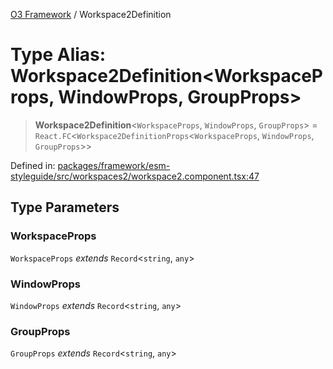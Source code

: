 [O3 Framework](../API.md) / Workspace2Definition

# Type Alias: Workspace2Definition\<WorkspaceProps, WindowProps, GroupProps\>

> **Workspace2Definition**\<`WorkspaceProps`, `WindowProps`, `GroupProps`\> = `React.FC`\<`Workspace2DefinitionProps`\<`WorkspaceProps`, `WindowProps`, `GroupProps`\>\>

Defined in: [packages/framework/esm-styleguide/src/workspaces2/workspace2.component.tsx:47](https://github.com/openmrs/openmrs-esm-core/blob/main/packages/framework/esm-styleguide/src/workspaces2/workspace2.component.tsx#L47)

## Type Parameters

### WorkspaceProps

`WorkspaceProps` *extends* `Record`\<`string`, `any`\>

### WindowProps

`WindowProps` *extends* `Record`\<`string`, `any`\>

### GroupProps

`GroupProps` *extends* `Record`\<`string`, `any`\>
